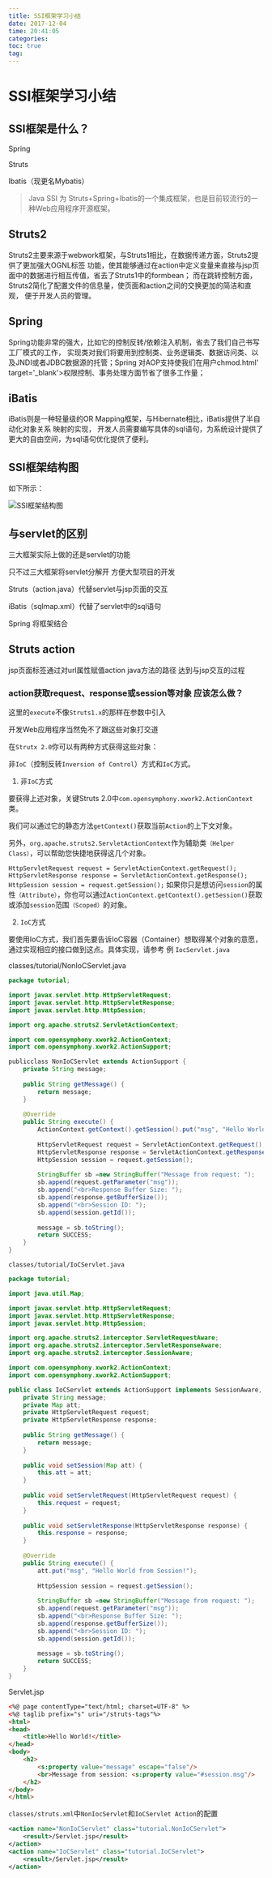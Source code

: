 ```yaml
---
title: SSI框架学习小结
date: 2017-12-04
time: 20:41:05
categories: 
toc: true
tag: 
---
```

</p>

# SSI框架学习小结

## SSI框架是什么？

Spring

Struts

Ibatis（现更名Mybatis）

> Java SSI 为 Struts+Spring+Ibatis的一个集成框架，也是目前较流行的一种Web应用程序开源框架。

## Struts2

Struts2主要来源于webwork框架，与Struts1相比，在数据传递方面，Struts2提供了更加强大OGNL标签
功能，使其能够通过在action中定义变量来直接与jsp页面中的数据进行相互传值，省去了Struts1中的formbean；
而在跳转控制方面，Struts2简化了配置文件的信息量，使页面和action之间的交换更加的简洁和直观，
便于开发人员的管理。

## Spring

Spring功能非常的强大，比如它的控制反转/依赖注入机制，省去了我们自己书写工厂模式的工作，
实现类对我们将要用到控制类、业务逻辑类、数据访问类、以及JNDI或者JDBC数据源的托管；Spring
对AOP支持使我们在用户chmod.html' target='_blank'>权限控制、事务处理方面节省了很多工作量；

## iBatis

iBatis则是一种轻量级的OR Mapping框架，与Hibernate相比，iBatis提供了半自动化对象关系 映射的实现，
开发人员需要编写具体的sql语句，为系统设计提供了更大的自由空间，为sql语句优化提供了便利。

## SSI框架结构图
如下所示：

![SSI框架结构图](https://github.com/tucaoxingren/ProgramingNote/raw/master/img/SSI框架结构图.jpg)

## 与servlet的区别

三大框架实际上做的还是servlet的功能

只不过三大框架将servlet分解开 方便大型项目的开发

Struts（action.java）代替servlet与jsp页面的交互

iBatis（sqlmap.xml）代替了servlet中的sql语句

Spring 将框架结合

## Struts action

jsp页面标签通过对url属性赋值action java方法的路径 达到与jsp交互的过程

### action获取request、response或session等对象 应该怎么做？

这里的`execute`不像`Struts1.x`的那样在参数中引入

开发Web应用程序当然免不了跟这些对象打交道

在`Strutx 2.0`你可以有两种方式获得这些对象：

非`IoC`（控制反转`Inversion of Control`）方式和`IoC`方式。

1. 非`IoC`方式

要获得上述对象，关键Struts 2.0中`com.opensymphony.xwork2.ActionContext`类。

我们可以通过它的静态方法`getContext()`获取当前`Action`的上下文对象。 

另外，`org.apache.struts2.ServletActionContext`作为辅助类`（Helper Class）`，可以帮助您快捷地获得这几个对象。

`HttpServletRequest request = ServletActionContext.getRequest();`
`HttpServletResponse response = ServletActionContext.getResponse();`
`HttpSession session = request.getSession();`
如果你只是想访问`session`的属性`（Attribute）`，你也可以通过`ActionContext.getContext().getSession()`获取或添加`session`范围`（Scoped）`的对象。

2. `IoC`方式

要使用IoC方式，我们首先要告诉IoC容器（Container）想取得某个对象的意愿，通过实现相应的接口做到这点。具体实现，请参考 例 `IocServlet.java`

classes/tutorial/NonIoCServlet.java
```java
package tutorial;

import javax.servlet.http.HttpServletRequest;
import javax.servlet.http.HttpServletResponse;
import javax.servlet.http.HttpSession;

import org.apache.struts2.ServletActionContext;

import com.opensymphony.xwork2.ActionContext;
import com.opensymphony.xwork2.ActionSupport;

publicclass NonIoCServlet extends ActionSupport {
    private String message;
    
    public String getMessage() {
        return message;        
    }
    
    @Override
    public String execute() {    
        ActionContext.getContext().getSession().put("msg", "Hello World from Session!");
        
        HttpServletRequest request = ServletActionContext.getRequest();
        HttpServletResponse response = ServletActionContext.getResponse();        
        HttpSession session = request.getSession();
        
        StringBuffer sb =new StringBuffer("Message from request: ");
        sb.append(request.getParameter("msg"));
        sb.append("<br>Response Buffer Size: ");
        sb.append(response.getBufferSize());
        sb.append("<br>Session ID: ");
        sb.append(session.getId());
        
        message = sb.toString();
        return SUCCESS;
    }
}
```

`classes/tutorial/IoCServlet.java`

```java
package tutorial;

import java.util.Map;

import javax.servlet.http.HttpServletRequest;
import javax.servlet.http.HttpServletResponse;
import javax.servlet.http.HttpSession;

import org.apache.struts2.interceptor.ServletRequestAware;
import org.apache.struts2.interceptor.ServletResponseAware;
import org.apache.struts2.interceptor.SessionAware;

import com.opensymphony.xwork2.ActionContext;
import com.opensymphony.xwork2.ActionSupport;

public class IoCServlet extends ActionSupport implements SessionAware, ServletRequestAware, ServletResponseAware {
    private String message;
    private Map att;
    private HttpServletRequest request;
    private HttpServletResponse response;    
    
    public String getMessage() {
        return message;        
    }
    
    public void setSession(Map att) {
        this.att = att;
    }
    
    public void setServletRequest(HttpServletRequest request) {
        this.request = request;
    }
    
    public void setServletResponse(HttpServletResponse response) {
        this.response = response;
    }
    
    @Override
    public String execute() {        
        att.put("msg", "Hello World from Session!");
        
        HttpSession session = request.getSession();
        
        StringBuffer sb =new StringBuffer("Message from request: ");
        sb.append(request.getParameter("msg"));
        sb.append("<br>Response Buffer Size: ");
        sb.append(response.getBufferSize());
        sb.append("<br>Session ID: ");
        sb.append(session.getId());
        
        message = sb.toString();
        return SUCCESS;
    }
}
```

Servlet.jsp

```html
<%@ page contentType="text/html; charset=UTF-8" %>
<%@ taglib prefix="s" uri="/struts-tags"%>
<html>
<head>
    <title>Hello World!</title>
</head>
<body>
    <h2>
        <s:property value="message" escape="false"/>
        <br>Message from session: <s:property value="#session.msg"/>
    </h2>
</body>
</html>
```

`classes/struts.xml`中`NonIocServlet`和`IoCServlet Action`的配置

```xml
<action name="NonIoCServlet" class="tutorial.NonIoCServlet">
    <result>/Servlet.jsp</result>
</action>
<action name="IoCServlet" class="tutorial.IoCServlet">
    <result>/Servlet.jsp</result>
</action>
```